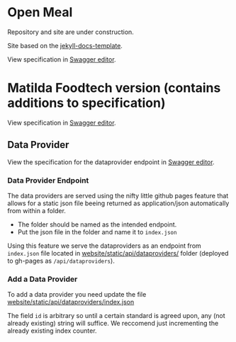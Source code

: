 # Open Meal

Repository and site are under construction.

Site based on the [jekyll-docs-template](http://bruth.github.io/jekyll-docs-template/).

View specification in [Swagger editor](https://editor.swagger.io/?url=https://raw.githubusercontent.com/Sambruk/Open-Meal/main/OpenAPI-Specification.yml).

# Matilda Foodtech version (contains additions to specification)

View specification in [Swagger editor](https://editor.swagger.io/?url=https://raw.githubusercontent.com/Matilda-Hantera/Open-Meal/main/OpenAPI-Specification.yml).

## Data Provider

View the specification for the dataprovider endpoint in [Swagger editor](https://editor.swagger.io/?url=https://raw.githubusercontent.com/Sambruk/Open-Meal/main/OpenAPI-Specification-DataProviders.yml).

### Data Provider Endpoint

The data providers are served using the nifty little github pages feature that allows for a static json file beeing returned as application/json automatically from within a folder.

- The folder should be named as the intended endpoint.
- Put the json file in the folder and name it to `index.json`

Using this feature we serve the dataproviders as an endpoint from `index.json` file located in [website/static/api/dataproviders/](website/static/api/dataproviders/) folder (deployed to gh-pages as `/api/dataproviders`).

### Add a Data Provider

To add a data provider you need update the file [website/static/api/dataproviders/index.json](website/static/api/dataproviders/index.json)

The field `id` is arbitrary so until a certain standard is agreed upon, any (not already existing) string will suffice. We reccomend just incrementing the already existing index counter.

